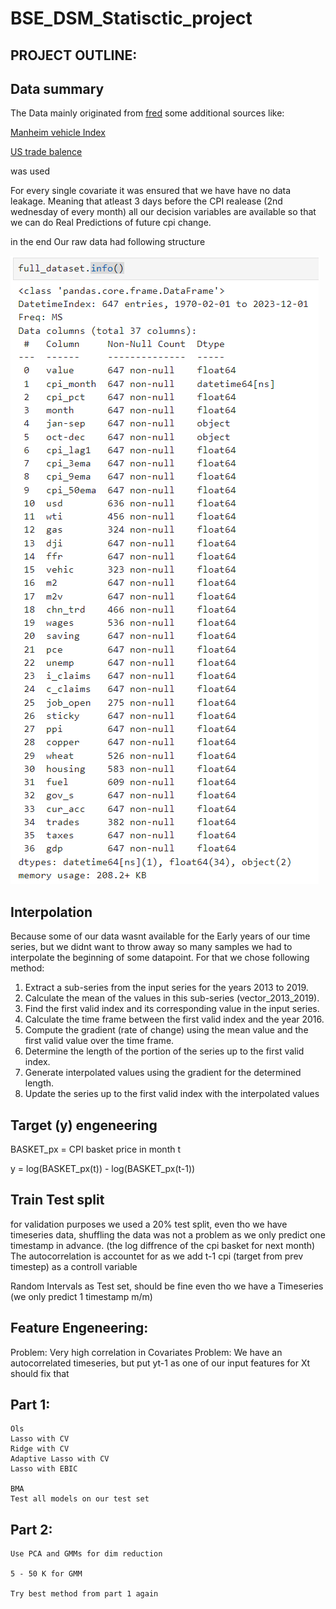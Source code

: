 # BSE_DSM_Statisctic_project



## PROJECT OUTLINE:

## Data summary 

The Data mainly originated from [fred]([URL](https://fred.stlouisfed.org/))
some additional sources like: 

[Manheim vehicle Index]([URL](https://site.manheim.com/en/services/consulting/used-vehicle-value-index.html))

[US trade balence](www.census.gov/foreign-trade/balance/)

was used

For every single covariate it was ensured that we have have no data leakage. Meaning that atleast 3 days before the CPI realease (2nd wednesday of every month) all our decision variables are available so that we can do Real Predictions of future cpi change.

in the end Our raw data had following structure

![Example Image](rescources/raw_data.png)

## Interpolation

Because some of our data wasnt available for the Early years of our time series, but we didnt want to throw away so many samples we had to interpolate the beginning of some datapoint. For that we chose following method:

1. Extract a sub-series from the input series for the years 2013 to 2019.
2. Calculate the mean of the values in this sub-series (vector_2013_2019).
3. Find the first valid index and its corresponding value in the input series.
4. Calculate the time frame between the first valid index and the year 2016.
5. Compute the gradient (rate of change) using the mean value and the first valid value over the time frame.
6. Determine the length of the portion of the series up to the first valid index.
7. Generate interpolated values using the gradient for the determined length.
8. Update the series up to the first valid index with the interpolated values

## Target (y) engeneering

BASKET_px = CPI basket price in month t

y = log(BASKET_px(t)) - log(BASKET_px(t-1))


## Train Test split

for validation purposes we used a 20% test split, even tho we have timeseries data, shuffling the data was not a problem as we only predict one timestamp in advance. (the log diffrence of the cpi basket for next month)
The autocorrelation is accountet for as we add t-1 cpi (target from prev timestep) as a controll variable

Random Intervals as Test set, should be fine even tho we have a Timeseries (we only predict 1 timestamp m/m)


## Feature Engeneering:






Problem: Very high correlation in Covariates
Problem: We have an autocorrelated timeseries, but put yt-1 as one of our input features for Xt should fix that 



## Part 1:
    Ols 
    Lasso with CV
    Ridge with CV
    Adaptive Lasso with CV
    Lasso with EBIC
    
    BMA
    Test all models on our test set
    
    
    
## Part 2:
    Use PCA and GMMs for dim reduction
    
    5 - 50 K for GMM 
    
    Try best method from part 1 again
